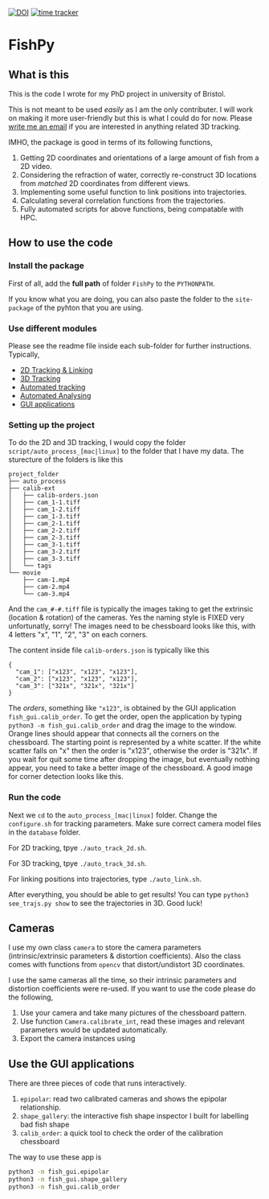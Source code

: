 [![DOI](https://zenodo.org/badge/179326383.svg)](https://zenodo.org/badge/latestdoi/179326383) [![time tracker](https://wakatime.com/badge/github/yangyushi/FishPy.svg)](https://wakatime.com/badge/github/yangyushi/FishPy)

# FishPy

## What is this

This is the code I wrote for my PhD project in university of Bristol.

This is not meant to be used *easily* as I am the only contributer. I will work on making it more user-friendly but this is what I could do for now. Please [write me an email](mailto:yy17363@bristol.ac.uk?subject=Chatting%20about%20FishPy%20) if you are interested in anything related 3D tracking.


IMHO, the package is good in terms of its following functions,

1. Getting 2D coordinates and orientations of a large amount of fish from a 2D video.
2. Considering the refraction of water, correctly re-construct 3D locations from *matched* 2D coordinates from different views.
3. Implementing some useful function to link positions into trajectories.
4. Calculating several correlation functions from the trajectories.
5. Fully automated scripts for above functions, being compatable with HPC.

## How to use the code

### Install the package

First of all, add the **full path** of folder `FishPy` to the `PYTHONPATH`.

If you know what you are doing, you can also paste the folder to the `site-package` of the pyhton that you are using.

### Use different modules

Please see the readme file inside each sub-folder for further instructions. Typically,

- [2D Tracking & Linking](fish_track/readme.md)
- [3D Tracking](fish_3d/readme.md)
- [Automated tracking](script/auto_process_linux/readme.md)
- [Automated Analysing](script/auto_analysis/readme.md)
- [GUI applications](fish_gui/redme.md)

### Setting up the project

To do the 2D and 3D tracking, I would copy the folder `script/auto_process_[mac|linux]` to the folder that I have my data. The sturecture of the folders is like this

```
project_folder
├── auto_process
├── calib-ext
│   ├── calib-orders.json
│   ├── cam_1-1.tiff
│   ├── cam_1-2.tiff
│   ├── cam_1-3.tiff
│   ├── cam_2-1.tiff
│   ├── cam_2-2.tiff
│   ├── cam_2-3.tiff
│   ├── cam_3-1.tiff
│   ├── cam_3-2.tiff
│   ├── cam_3-3.tiff
│   └── tags
└── movie
    ├── cam-1.mp4
    ├── cam-2.mp4
    └── cam-3.mp4
```

And the `cam_#-#.tiff` file is typically the images taking to get the extrinsic (location & rotation) of the cameras. Yes the naming style is FIXED very unfortunatly, sorry! The images need to be chessboard looks like this, with 4 letters "x", "1", "2", "3" on each corners.

The content inside file `calib-orders.json` is typically like this

```
{
  "cam_1": ["x123", "x123", "x123"],
  "cam_2": ["x123", "x123", "x123"],
  "cam_3": ["321x", "321x", "321x"]
}
```

The *orders*, something like `"x123"`, is obtained by the GUI application `fish_gui.calib_order`. To get the order, open the application by typing `python3 -m fish_gui.calib_order` and drag the image to the window. Orange lines should appear that connects all the corners on the chessboard. The starting point is represented by a white scatter. If the white scatter falls on "x" then the order is "x123", otherwise the order is "321x". If you wait for quit some time after dropping the image, but eventually nothing appear, you need to take a better image of the chessboard. A good image for corner detection looks like this.

### Run the code

Next we `cd` to the `auto_process_[mac|linux]` folder. Change the `configure.sh` for tracking parameters. Make sure correct camera model files in the `database` folder.

For 2D tracking, tpye `./auto_track_2d.sh`.

For 3D tracking, tpye `./auto_track_3d.sh`.

For linking positions into trajectories, type `./auto_link.sh`.

After everything, you should be able to get results! You can type `python3 see_trajs.py show` to see the trajectories in 3D. Good luck!


## Cameras

I use my own class `camera` to store the camera parameters (intrinsic/extrinsic parameters & distortion coefficients). Also the class comes with functions from `opencv` that distort/undistort 3D coordinates.

I use the same cameras all the time, so their intrinsic parameters and distortion coefficients were re-used. If you want to use the code please do the following,

1. Use your camera and take many pictures of the chessboard pattern.
2. Use function `Camera.calibrate_int`, read these images and relevant parameters would be updated automatically.
3. Export the camera instances using 

## Use the GUI applications

There are three pieces of code that runs interactively.

1. `epipolar`: read two calibrated cameras and shows the epipolar relationship.
2. `shape_gallery`: the interactive fish shape inspector I built for labelling bad fish shape
3. `calib_order`: a quick tool to check the order of the calibration chessboard

The way to use these app is

```sh
python3 -m fish_gui.epipolar
python3 -m fish_gui.shape_gallery
python3 -m fish_gui.calib_order
```
